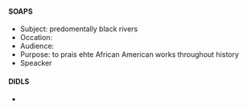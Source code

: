 #### SOAPS
 - Subject: predomentally black rivers
 - Occation: 
 - Audience:
 - Purpose: to prais ehte African American works throughout history
 - Speacker

#### DIDLS
 - 
<!--stackedit_data:
eyJoaXN0b3J5IjpbNTExNzYyOTg5XX0=
-->